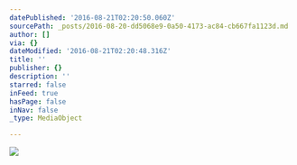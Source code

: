 ```yaml
---
datePublished: '2016-08-21T02:20:50.060Z'
sourcePath: _posts/2016-08-20-dd5068e9-0a50-4173-ac84-cb667fa1123d.md
author: []
via: {}
dateModified: '2016-08-21T02:20:48.316Z'
title: ''
publisher: {}
description: ''
starred: false
inFeed: true
hasPage: false
inNav: false
_type: MediaObject

---
```

![](https://the-grid-user-content.s3-us-west-2.amazonaws.com/d8393c7c-44ea-4683-a396-9bad1eb2c3bd.jpg)